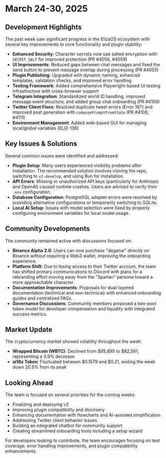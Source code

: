 # March 24-30, 2025

## Development Highlights

The past week saw significant progress in the ElizaOS ecosystem with several key improvements to core functionality and plugin stability:

- **Enhanced Security**: Character secrets now use salted encryption with `SECRET_SALT` for improved protection (PR #4056, #4059)
- **UI Improvements**: Reduced gaps between chat messages and fixed the send button to prevent message overlap during processing (PR #4055)
- **Plugin Publishing**: Upgraded with dynamic naming, enhanced templates, validation checks, and improved error handling
- **Testing Framework**: Added comprehensive Playwright-based UI testing infrastructure with cross-browser support
- **Telegram Integration**: Standardized world ID handling, improved message event structure, and added group chat onboarding (PR #4106)
- **Twitter Client Fixes**: Resolved duplicate tweet errors (Error 187) and improved post generation with `composePromptFromState` (PR #4108, #4111)
- **Environment Management**: Added web-based GUI for managing local/global variables (ELI2-136)

## Key Issues & Solutions

Several common issues were identified and addressed:

- **Plugin Setup**: Many users experienced visibility problems after installation. The recommended solution involves cloning the repo, switching to `v2-develop`, and using Bun for installation.
- **API Errors**: Missing or unauthorized API keys (particularly for Anthropic and OpenAI) caused runtime crashes. Users are advised to verify their `.env` configuration.
- **Database Configuration**: PostgreSQL adapter errors were resolved by providing alternative configurations or temporarily switching to SQLite.
- **Local AI Setup**: Issues with model selection were fixed by properly configuring environment variables for local model usage.

## Community Developments

The community remained active with discussions focused on:

- **Binance Alpha 2.0**: Users can now purchase "degenai" directly on Binance without requiring a Web3 wallet, improving the onboarding experience.
- **Platform Shift**: Due to losing access to their Twitter account, the team has shifted primary communications to Discord with plans for a rebranding effort moving away from the "Spartan" persona toward a more approachable character.
- **Documentation Improvements**: Proposals for dual-layered documentation (technical and non-technical) with enhanced onboarding guides and centralized FAQs.
- **Governance Discussions**: Community members proposed a two-pool token model for developer compensation and liquidity with integrated success metrics.

## Market Update

The cryptocurrency market showed volatility throughout the week:

- **Wrapped Bitcoin (WBTC)**: Declined from $85,895 to $82,581, representing a 3.9% decrease
- **ai16z Token**: Fluctuated between $0.1579 and $0.21, ending the week down 20.5% from its peak

## Looking Ahead

The team is focused on several priorities for the coming weeks:

- Finalizing and deploying v2
- Improving plugin compatibility and discovery
- Enhancing documentation with flowcharts and AI-assisted simplification
- Addressing Twitter client behavior issues
- Building an integrated chatbot for community support
- Creating streamlined onboarding tools including a setup wizard

For developers looking to contribute, the team encourages focusing on test coverage, error handling improvements, and plugin compatibility enhancements.
